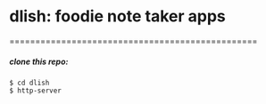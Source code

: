 # dlish: foodie note taker apps #
================================================

##### clone this repo: #####

```
$ cd dlish
$ http-server

```

